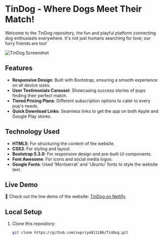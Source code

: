 # TinDog - Where Dogs Meet Their Match!

Welcome to the TinDog repository, the fun and playful platform connecting dog enthusiasts everywhere. It's not just humans searching for love; our furry friends are too!

![TinDog Screenshot](https://github.com/supriya811106/Tindog/assets/89856408/656c610b-c0c8-4f1b-bc9d-7cdd29092d0a)

## Features

- **Responsive Design**: Built with Bootstrap, ensuring a smooth experience on all device sizes.
- **User Testimonials Carousel**: Showcasing success stories of pups finding their perfect match.
- **Tiered Pricing Plans**: Different subscription options to cater to every pup's needs.
- **Quick Download Links**: Seamless links to get the app on both Apple and Google Play stores.

## Technology Used

- **HTML5**: For structuring the content of the website.
- **CSS3**: For styling and layout.
- **Bootstrap 5.3.0**: For responsive design and pre-built UI components.
- **Font Awesome**: For icons and social media logos.
- **Google Fonts**: Used 'Montserrat' and 'Ubuntu' fonts to style the website text.

## Live Demo

🚀 Check out the live demo of the website: [TinDog on Netlify](https://dog-tindog.netlify.app/)

## Local Setup

1. Clone this repository:
   ```bash
   git clone https://github.com/supriya811106/TinDog.git
